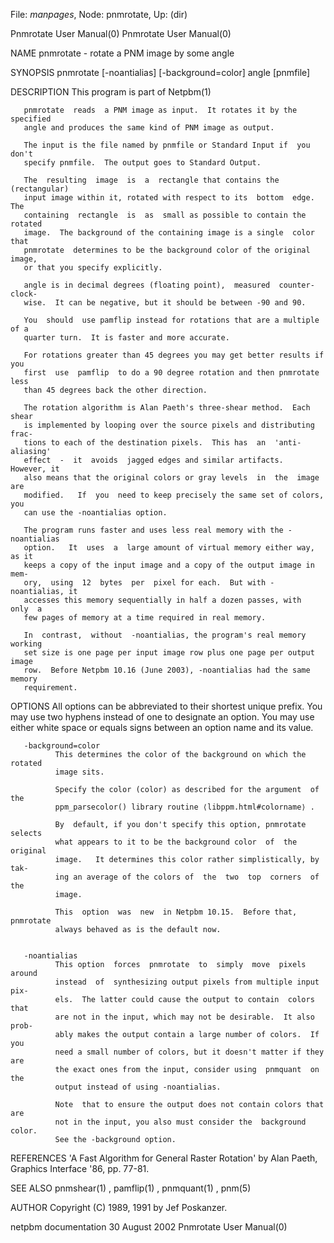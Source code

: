 File: *manpages*,  Node: pnmrotate,  Up: (dir)

Pnmrotate User Manual(0)                              Pnmrotate User Manual(0)



NAME
       pnmrotate - rotate a PNM image by some angle


SYNOPSIS
       pnmrotate [-noantialias] [-background=color] angle [pnmfile]


DESCRIPTION
       This program is part of Netpbm(1)

       pnmrotate  reads  a PNM image as input.  It rotates it by the specified
       angle and produces the same kind of PNM image as output.

       The input is the file named by pnmfile or Standard Input if  you  don't
       specify pnmfile.  The output goes to Standard Output.

       The  resulting  image  is  a  rectangle that contains the (rectangular)
       input image within it, rotated with respect to its  bottom  edge.   The
       containing  rectangle  is  as  small as possible to contain the rotated
       image.  The background of the containing image is a single  color  that
       pnmrotate  determines to be the background color of the original image,
       or that you specify explicitly.

       angle is in decimal degrees (floating point),  measured  counter-clock-
       wise.  It can be negative, but it should be between -90 and 90.

       You  should  use pamflip instead for rotations that are a multiple of a
       quarter turn.  It is faster and more accurate.

       For rotations greater than 45 degrees you may get better results if you
       first  use  pamflip  to do a 90 degree rotation and then pnmrotate less
       than 45 degrees back the other direction.

       The rotation algorithm is Alan Paeth's three-shear method.  Each  shear
       is implemented by looping over the source pixels and distributing frac-
       tions to each of the destination pixels.  This has  an  'anti-aliasing'
       effect  -  it  avoids  jagged edges and similar artifacts.  However, it
       also means that the original colors or gray levels  in  the  image  are
       modified.   If  you  need to keep precisely the same set of colors, you
       can use the -noantialias option.

       The program runs faster and uses less real memory with the -noantialias
       option.   It  uses  a  large amount of virtual memory either way, as it
       keeps a copy of the input image and a copy of the output image in  mem-
       ory,  using  12  bytes  per  pixel for each.  But with -noantialias, it
       accesses this memory sequentially in half a dozen passes, with  only  a
       few pages of memory at a time required in real memory.

       In  contrast,  without  -noantialias, the program's real memory working
       set size is one page per input image row plus one page per output image
       row.  Before Netpbm 10.16 (June 2003), -noantialias had the same memory
       requirement.


OPTIONS
       All options can be abbreviated to their shortest  unique  prefix.   You
       may use two hyphens instead of one to designate an option.  You may use
       either white space or equals signs  between  an  option  name  and  its
       value.



       -background=color
              This determines the color of the background on which the rotated
              image sits.

              Specify the color (color) as described for the argument  of  the
              ppm_parsecolor() library routine ⟨libppm.html#colorname⟩ .

              By  default, if you don't specify this option, pnmrotate selects
              what appears to it to be the background color  of  the  original
              image.   It determines this color rather simplistically, by tak-
              ing an average of the colors of  the  two  top  corners  of  the
              image.

              This  option  was  new  in Netpbm 10.15.  Before that, pnmrotate
              always behaved as is the default now.


       -noantialias
              This option  forces  pnmrotate  to  simply  move  pixels  around
              instead  of  synthesizing output pixels from multiple input pix-
              els.  The latter could cause the output to contain  colors  that
              are not in the input, which may not be desirable.  It also prob-
              ably makes the output contain a large number of colors.  If  you
              need a small number of colors, but it doesn't matter if they are
              the exact ones from the input, consider using  pnmquant  on  the
              output instead of using -noantialias.

              Note  that to ensure the output does not contain colors that are
              not in the input, you also must consider the  background  color.
              See the -background option.




REFERENCES
       'A  Fast Algorithm for General Raster Rotation' by Alan Paeth, Graphics
       Interface '86, pp. 77-81.


SEE ALSO
       pnmshear(1) , pamflip(1) , pnmquant(1) , pnm(5)



AUTHOR
       Copyright (C) 1989, 1991 by Jef Poskanzer.



netpbm documentation            30 August 2002        Pnmrotate User Manual(0)
